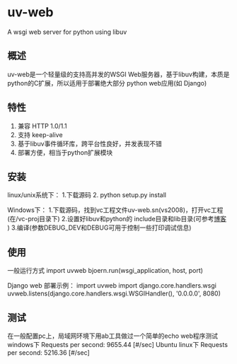 uv-web
======

A  wsgi web server for python using libuv

概述
-------

uv-web是一个轻量级的支持高并发的WSGI Web服务器，基于libuv构建，本质是python的C扩展，所以适用于部署绝大部分
python web应用(如 Django)

特性
------------

  1. 兼容 HTTP 1.0/1.1
  2. 支持 keep-alive
  3. 基于libuv事件循环库，跨平台性良好，并发表现不错
  4. 部署方便，相当于python扩展模块


安装
-----------

  linux/unix系统下：
  1.下载源码
  2. python setup.py install
  
  Windows下：
  1.下载源码，找到vc工程文件uv-web.sn(vs2008)，打开vc工程(在/vc-proj目录下)
  2.设置好libuv和python的 include目录和lib目录(可参考[博客](http://www.cnblogs.com/johan/archive/2013/02/27/2935688.html) )
  3.编译(参数DEBUG_DEV和DEBUG可用于控制一些打印调试信息)

使用
-----
一般运行方式
import uvweb
bjoern.run(wsgi_application, host, port)

Django web 部署示例：
import uvweb
import django.core.handlers.wsgi
uvweb.listens(django.core.handlers.wsgi.WSGIHandler(), '0.0.0.0', 8080)


测试
-------
在一般配置pc上，局域网环境下用ab工具做过一个简单的echo web程序测试windows下
Requests per second:    9655.44 [#/sec] 
Ubuntu linux下
Requests per second:    5216.36 [#/sec] 

  
